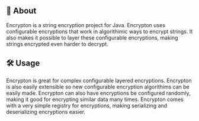 ## 📖 About
Encrypton is a string encryption project for Java. Encrypton uses configurable encryptions that work in algorithimic ways to encrypt strings.
It also makes it possible to layer these configurable encryptions, making strings encrypted even harder to decrypt.

## 🛠️ Usage
Encrypton is great for complex configurable layered encryptions. Encrypton is also easily extensible so new configurable encryption algorithims can be easily made.
Encrypton can also have encryptions be configured randomly, making it good for encrypting similar data many times.
Encrypton comes with a very simple registry for encryptions, making serializing and deserializing encryptions easier.
